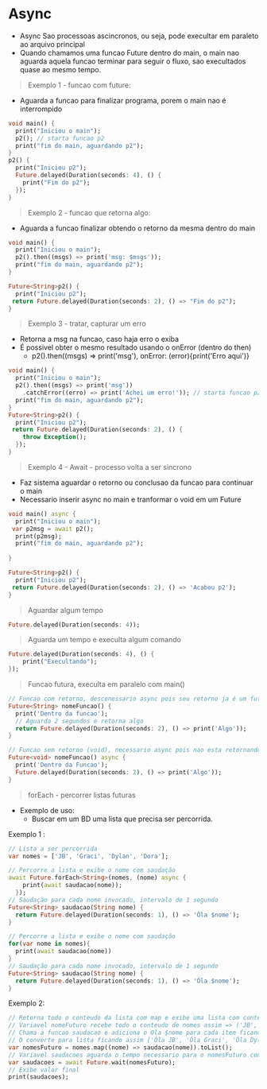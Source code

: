 # Async
- Async Sao processoas ascincronos, ou seja, pode execultar em paraleto ao arquivo principal
- Quando chamamos uma funcao Future dentro do main, o main nao aguarda aquela funcao terminar para seguir o fluxo, sao execultados quase ao mesmo tempo.
>Exemplo 1 - funcao com future:
- Aguarda a funcao para finalizar programa, porem o main nao é interrompido
```dart
void main() {
  print("Iniciou o main");
  p2(); // starta funcao p2
  print("fim do main, aguardando p2");
}
p2() {
  print("Iniciou p2");
  Future.delayed(Duration(seconds: 4), () {
    print("Fim do p2");
  });
}
```
>Exemplo 2 - funcao que retorna algo:
- Aguarda a funcao finalizar obtendo o retorno da mesma dentro do main
```dart
void main() {
  print("Iniciou o main");
  p2().then((msgs) => print('msg: $msgs'));
  print("fim do main, aguardando p2");
}

Future<String>p2() {
  print("Iniciou p2");
 return Future.delayed(Duration(seconds: 2), () => "Fim do p2");
}
```
>Exemplo 3 - tratar, capturar um erro
- Retorna a msg na funcao, caso haja erro o exiba
- É possivel obter o mesmo resultado usando o onError (dentro do then)
  - p2().then((msgs) => print('msg'), onError: (error){print('Erro aqui')}
```dart
void main() {
  print("Iniciou o main");
  p2().then((msgs) => print('msg'))
    .catchError((erro) => print('Achei um erro!')); // starta funcao p2
  print("fim do main, aguardando p2");
}
Future<String>p2() {
  print("Iniciou p2");
 return Future.delayed(Duration(seconds: 2), () {
    throw Exception();
  });
}
```
>Exemplo 4 - Await - processo volta a ser sincrono
- Faz sistema aguardar o retorno ou conclusao da funcao para continuar o main
- Necessario inserir async no main e tranformar o void em um Future<void>
```dart
void main() async {
  print("Iniciou o main");
 var p2msg = await p2();
  print(p2msg);
  print("fim do main, aguardando p2");
  
}

Future<String>p2() {
  print("Iniciou p2");
 return Future.delayed(Duration(seconds: 2), () => 'Acabou p2');
}
```
>Aguardar algum tempo
```dart
Future.delayed(Duration(seconds: 4));
```
>Aguarda um tempo e execulta algum comando
```dart
Future.delayed(Duration(seconds: 4), () {
    print("Execultando");
});
```
>Funcao futura, execulta em paralelo com main()
```dart
// Funcao com retorno, descenessario async pois seu retorno ja é um futuro
Future<String> nomeFuncao() {
  print('Dentro da funcao');
  // Aguarda 2 segundos e retorna algo
  return Future.delayed(Duration(seconds: 2), () => print('Algo'));
}
```
```dart
// Funcao sem retorno (void), necessario async pois nao esta retornando um futuro
Future<void> nomeFuncao() async {
  print('Dentro da Funcao');
  Future.delayed(Duration(seconds: 2), () => print('Algo'));
}
```
>forEach - percorrer listas futuras
 - Exemplo de uso:
    - Buscar em um BD uma lista que precisa ser percorrida.

Exemplo 1 : 
```dart
// Lista a ser percorrida
var nomes = ['JB', 'Graci', 'Dylan', 'Dora'];
```
```dart
// Percorre a lista e exibe o nome com saudação
await Future.forEach<String>(nomes, (nome) async {
    print(await saudacao(nome));
  });
// Saudação para cada nome invocado, intervalo de 1 segundo
Future<String> saudacao(String nome) {
  return Future.delayed(Duration(seconds: 1), () => 'Óla $nome');
}
```
```dart
// Percorre a lista e exibe o nome com saudação
for(var nome in nomes){
  print(await saudacao(nome))
}
// Saudação para cada nome invocado, intervalo de 1 segundo
Future<String> saudacao(String nome) {
  return Future.delayed(Duration(seconds: 1), () => 'Óla $nome');
}
```
Exemplo 2: 
```dart
// Retorna todo o conteudo da lista com map e exibe uma lista com conteudo final
// Variavel nomeFuturo recebe todo o conteudo de nomes assim => ('JB', 'Graci', 'Dylan', 'Dora')
// Chama a funcao saudacao e adiciona o Ola $nome para cada item ficando assim ('Óla JB', 'Óla Graci', 'Óla Dylan', 'Óla Dora')
// O converte para lista ficando assim ['Óla JB', 'Óla Graci', 'Óla Dylan', 'Óla Dora']
var nomesFuturo = nomes.map((nome) => saudacao(nome)).toList();
// Variavel saudacoes aguarda o tempo necessario para o nomesFuturo concluir a opecao e salva o valor final ou seja ['Óla JB', 'Óla Graci', 'Óla Dylan', 'Óla Dora']
var saudacoes = await Future.wait(nomesFuturo);
// Exibe valor final
print(saudacoes);
```

